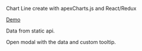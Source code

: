 Chart Line create with apexCharts.js and React/Redux

[Demo](https://chart-houseplus.vercel.app/)

Data from static api.

Open modal with the data and custom tooltip.
